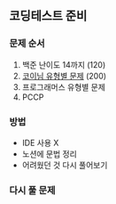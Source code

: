 ## 코딩테스트 준비 

### 문제 순서
1. 백준 난이도 14까지 (120)
2. [코이님 유형별 문제](https://dev.jek300.com/entry/%EB%B0%B1%EC%A4%80-%EC%9C%A0%ED%98%95%EB%B3%84-%EC%95%8C%EA%B3%A0%EB%A6%AC%EC%A6%98-%EB%AC%B8%EC%A0%9C%EC%A7%91%EC%9D%84-%EB%A7%8C%EB%93%A4%EC%97%88%EC%8A%B5%EB%8B%88%EB%8B%A4) (200) 
3. 프로그래머스 유형별 문제
4. PCCP

### 방법

- IDE 사용 X
- 노션에 문법 정리
- 어려웠던 것 다시 풀어보기

### 다시 풀 문제


